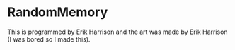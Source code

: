 # RandomMemory
This is programmed by Erik Harrison and the art was made by Erik Harrison (I was bored so I made this).
